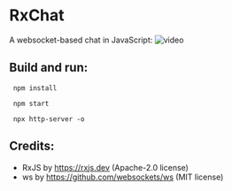 # RxChat
A websocket-based chat in JavaScript:
![video](https://user-images.githubusercontent.com/62397363/88463935-d8822900-ceb6-11ea-9dab-99820a875d0e.gif)

## Build and run:
```
 npm install
```
```
 npm start
```
```
 npx http-server -o
```

## Credits:
- RxJS by https://rxjs.dev (Apache-2.0 license)
- ws by https://github.com/websockets/ws (MIT license)
